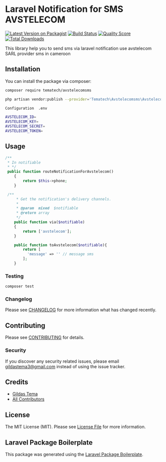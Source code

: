 # Laravel Notification for SMS AVSTELECOM

[![Latest Version on Packagist](https://img.shields.io/packagist/v/tematech/avstelecomsms.svg?style=flat-square)](https://packagist.org/packages/tematech/avstelecomsms)
[![Build Status](https://img.shields.io/travis/gildastema/avstelecom-sms-notification/master.svg?style=flat-square)](https://travis-ci.org/gildastema/avstelecom-sms-notification)
[![Quality Score](https://img.shields.io/scrutinizer/g/tematech/avstelecomsms.svg?style=flat-square)](https://scrutinizer-ci.com/g/gildastema/avstelecom-sms-notification)
[![Total Downloads](https://img.shields.io/packagist/dt/tematech/avstelecomsms.svg?style=flat-square)](https://packagist.org/packages/tematech/avstelecomsms)

This library help you to send sms via laravel notification use avstelecom SARL 
provider sms in cameroon 

## Installation

You can install the package via composer:

```bash
composer require tematech/avstelecomsms

php artisan vendor:publish --provider='Tematech\Avstelecomsms\AvstelecomsmsServiceProvider'

Configuration  .env 

AVSTELECOM_ID=
AVSTELECOM_KEY=
AVSTELECOM_SECRET=
AVSTELECOM_TOKEN=
```

## Usage

``` php
/**
 * In notifiable 
 * */
 public function routeNotificationForAvstelecom()
    {
        return $this->phone;
    }

 /**
     * Get the notification's delivery channels.
     *
     * @param  mixed  $notifiable
     * @return array
     */
    public function via($notifiable)
    {
        return ['avstelecom'];
    }

    public function toAvstelecom($notifiable){
        return [
          'message' => '' // message sms
        ];
    }
```

### Testing

``` bash
composer test
```

### Changelog

Please see [CHANGELOG](CHANGELOG.md) for more information what has changed recently.

## Contributing

Please see [CONTRIBUTING](CONTRIBUTING.md) for details.

### Security

If you discover any security related issues, please email gildastema3@gmail.com instead of using the issue tracker.

## Credits

- [Gildas Tema](https://github.com/tematech)
- [All Contributors](../../contributors)

## License

The MIT License (MIT). Please see [License File](LICENSE.md) for more information.

## Laravel Package Boilerplate

This package was generated using the [Laravel Package Boilerplate](https://laravelpackageboilerplate.com).
